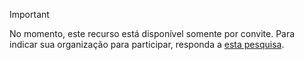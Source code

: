 > [!IMPORTANT]
> No momento, este recurso está disponível somente por convite. Para indicar sua organização para participar, responda a [esta pesquisa](https://aka.ms/ax2012upgrade). 
